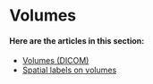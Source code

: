 
# Volumes

#### Here are the articles in this section:

- [Volumes (DICOM)](./volumes.md)
- [Spatial labels on volumes](./spatial-labels-on-volumes.md)